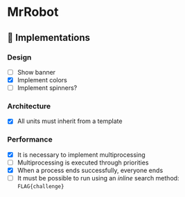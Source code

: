 # MrRobot

## :wrench: Implementations

### Design

- [ ] Show banner
- [x] Implement colors
- [ ] Implement spinners?

### Architecture

- [x] All units must inherit from a template

### Performance

- [x] It is necessary to implement multiprocessing
- [ ] Multiprocessing is executed through priorities
- [x] When a process ends successfully, everyone ends
- [ ] It must be possible to run using an *inline* search method: `FLAG{challenge}`
